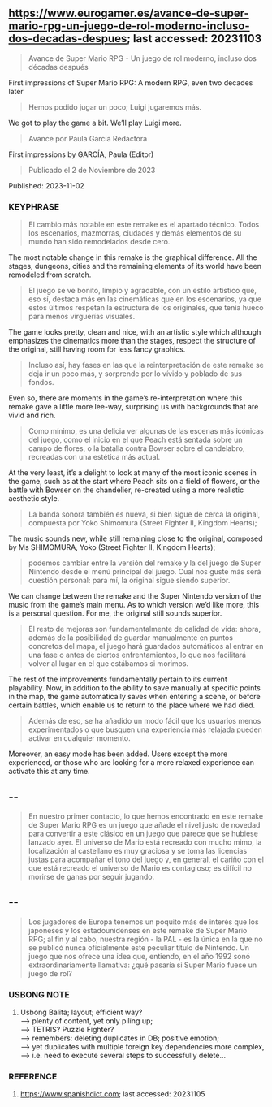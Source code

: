 ## https://www.eurogamer.es/avance-de-super-mario-rpg-un-juego-de-rol-moderno-incluso-dos-decadas-despues; last accessed: 20231103

> Avance de Super Mario RPG - Un juego de rol moderno, incluso dos décadas después

First impressions of Super Mario RPG: A modern RPG, even two decades later

> Hemos podido jugar un poco; Luigi jugaremos más.

We got to play the game a bit. We’ll play Luigi more.

> Avance por Paula García Redactora

First impressions by GARCÍA, Paula (Editor)

> Publicado el 2 de Noviembre de 2023

Published: 2023-11-02

### KEYPHRASE

> El cambio más notable en este remake es el apartado técnico. Todos los escenarios, mazmorras, ciudades y demás elementos de su mundo han sido remodelados desde cero. 

The most notable change in this remake is the graphical difference. All the stages, dungeons, cities and the remaining elements of its world have been remodeled from scratch.

> El juego se ve bonito, limpio y agradable, con un estilo artístico que, eso sí, destaca más en las cinemáticas que en los escenarios, ya que estos últimos respetan la estructura de los originales, que tenía hueco para menos virguerías visuales. 

The game looks pretty, clean and nice, with an artistic style which although emphasizes the cinematics more than the stages, respect the structure of the original, still having room for less fancy graphics. 

> Incluso así, hay fases en las que la reinterpretación de este remake se deja ir un poco más, y sorprende por lo vívido y poblado de sus fondos. 

Even so, there are moments in the game’s re-interpretation where this remake gave a little more lee-way, surprising us with backgrounds that are vivid and rich.

> Como mínimo, es una delicia ver algunas de las escenas más icónicas del juego, como el inicio en el que Peach está sentada sobre un campo de flores, o la batalla contra Bowser sobre el candelabro, recreadas con una estética más actual. 

At the very least, it’s a delight to look at many of the most iconic scenes in the game, such as at the start where Peach sits on a field of flowers, or the battle with Bowser on the chandelier, re-created using a more realistic aesthetic style.

> La banda sonora también es nueva, si bien sigue de cerca la original, compuesta por Yoko Shimomura (Street Fighter II, Kingdom Hearts); 

The music sounds new, while still remaining close to the original, composed by Ms SHIMOMURA, Yoko (Street Fighter II, Kingdom Hearts);

> podemos cambiar entre la versión del remake y la del juego de Super Nintendo desde el menú principal del juego. Cual nos guste más será cuestión personal: para mí, la original sigue siendo superior.

We can change between the remake and the Super Nintendo version of the music from the game’s main menu. As to which version we’d like more, this is a personal question. For me, the original still sounds superior.

> El resto de mejoras son fundamentalmente de calidad de vida: ahora, además de la posibilidad de guardar manualmente en puntos concretos del mapa, el juego hará guardados automáticos al entrar en una fase o antes de ciertos enfrentamientos, lo que nos facilitará volver al lugar en el que estábamos si morimos. 

The rest of the improvements fundamentally pertain to its current playability. Now, in addition to the ability to save manually at specific points in the map, the game automatically saves when entering a scene, or before certain battles, which enable us to return to the place where we had died.

> Además de eso, se ha añadido un modo fácil que los usuarios menos experimentados o que busquen una experiencia más relajada pueden activar en cualquier momento. 

Moreover, an easy mode has been added. Users except the more experienced, or those who are looking for a more relaxed experience can activate this at any time.

## --

> En nuestro primer contacto, lo que hemos encontrado en este remake de Super Mario RPG es un juego que añade el nivel justo de novedad para convertir a este clásico en un juego que parece que se hubiese lanzado ayer. El universo de Mario está recreado con mucho mimo, la localización al castellano es muy graciosa y se toma las licencias justas para acompañar el tono del juego y, en general, el cariño con el que está recreado el universo de Mario es contagioso; es difícil no morirse de ganas por seguir jugando. 

## --

> Los jugadores de Europa tenemos un poquito más de interés que los japoneses y los estadounidenses en este remake de Super Mario RPG; al fin y al cabo, nuestra región - la PAL - es la única en la que no se publicó nunca oficialmente este peculiar título de Nintendo. Un juego que nos ofrece una idea que, entiendo, en el año 1992 sonó extraordinariamente llamativa: ¿qué pasaría si Super Mario fuese un juego de rol? 

### USBONG NOTE

1) Usbong Balita; layout; efficient way? <br/>
--> plenty of content, yet only piling up;<br/>
--> TETRIS? Puzzle Fighter? <br/>
--> remembers: deleting duplicates in DB; positive emotion;  <br/>
--> yet duplicates with multiple foreign key dependencies more complex, <br/>
--> i.e. need to execute several steps to successfully delete...

### REFERENCE

1. https://www.spanishdict.com; last accessed: 20231105
